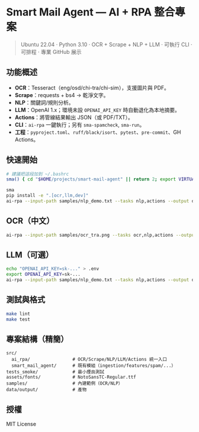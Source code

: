 # Smart Mail Agent — AI + RPA 整合專案

> Ubuntu 22.04 · Python 3.10 · OCR + Scrape + NLP + LLM · 可執行 CLI · 可排程 · 專業 GitHub 展示

## 功能概述
- **OCR**：Tesseract（eng/osd/chi-tra/chi-sim），支援圖片與 PDF。
- **Scrape**：requests + bs4 -> 乾淨文字。
- **NLP**：關鍵詞/規則分析。
- **LLM**：OpenAI 1.x；環境未設 `OPENAI_API_KEY` 時自動退化為本地摘要。
- **Actions**：將管線結果輸出 JSON（或 PDF/TXT）。
- **CLI**：`ai-rpa` 一鍵執行；另有 `sma-spamcheck`, `sma-run`。
- **工程**：`pyproject.toml`、`ruff/black/isort`、`pytest`、`pre-commit`、GH Actions。

## 快速開始
```bash
# 建議把這段加到 ~/.bashrc
sma() { cd "$HOME/projects/smart-mail-agent" || return 2; export VIRTUAL_ENV_DISABLE_PROMPT=0; . "$HOME/.venv/sma/bin/activate"; PS1="(sma) $PS1"; }

sma
pip install -e ".[ocr,llm,dev]"
ai-rpa --input-path samples/nlp_demo.txt --tasks nlp,actions --output data/output/report.json
````

## OCR（中文）

```bash
ai-rpa --input-path samples/ocr_tra.png --tasks ocr,nlp,actions --output data/output/ocr_report.json
```

## LLM（可選）

```bash
echo "OPENAI_API_KEY=sk-..." > .env
export OPENAI_API_KEY=sk-...
ai-rpa --input-path samples/nlp_demo.txt --tasks nlp,actions --output data/output/report.json
```

## 測試與格式

```bash
make lint
make test
```

## 專案結構（精簡）

```
src/
  ai_rpa/                # OCR/Scrape/NLP/LLM/Actions 統一入口
  smart_mail_agent/      # 既有模組（ingestion/features/spam/...）
tests_smoke/             # 最小煙囪測試
assets/fonts/            # NotoSansTC-Regular.ttf
samples/                 # 內建範例（OCR/NLP）
data/output/             # 產物
```

## 授權

MIT License
